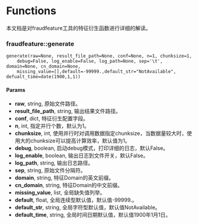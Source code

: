 # Functions
本文档是对fraudfeature工具的特征衍生函数进行详细的解读。

### fraudfeature::generate
~~~~~~~~~~
generate(raw=None, result_file_path=None, conf=None, n=1, chunksize=1, 
    debug=False, log_enable=False, log_path=None, sep='\t', domain=None, cn_domain=None, 
    missing_value=[],default=-99999.,default_str="NotAvailable", defualt_time=date(1900,1,1))
~~~~~~~~~~

#### Params
- **raw**, string, 原始文件路径。
- **result_file_path**, string, 输出结果文件路径。
- **conf**, dict, 特征衍生配置字段。
- **n**, int, 指定并行个数，默认为1。
- **chunksize**, int, 使用并行时对调用数据指定chunksize，当数据量较大时，使用大的chunksize可以提高计算效率，默认值为1。
- **debug**, boolean, 启动debug模式，打印详细的日志，默认False。
- **log_enable**, boolean, 输出日志到文件开关，默认False。
- **log_path**, string, 输出日志路径。
- **sep**, string, 原始文件分隔符。
- **domain**, string, 特征Domain的英文前缀。
- **cn_domain**, string, 特征Domain的中文前缀。
- **missing_value**, list, 全局缺失值列举。
- **default**, float, 全局连续型默认值，默认值-99999.。
- **default_str**, string, 全局字符型默认值，默认值NotAvailable。
- **default_time**, string, 全局时间日期默认值，默认值1900年1月1日。


